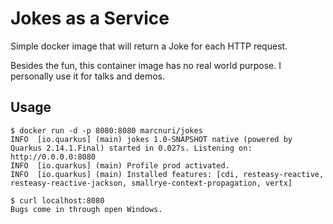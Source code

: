 Jokes as a Service
================================

Simple docker image that will return a Joke for each HTTP request.

Besides the fun, this container image has no real world purpose. I personally use it for
talks and demos.

## Usage

```
$ docker run -d -p 8080:8080 marcnuri/jokes
INFO  [io.quarkus] (main) jokes 1.0-SNAPSHOT native (powered by Quarkus 2.14.1.Final) started in 0.027s. Listening on: http://0.0.0.0:8080
INFO  [io.quarkus] (main) Profile prod activated. 
INFO  [io.quarkus] (main) Installed features: [cdi, resteasy-reactive, resteasy-reactive-jackson, smallrye-context-propagation, vertx]

$ curl localhost:8080
Bugs come in through open Windows.
```

